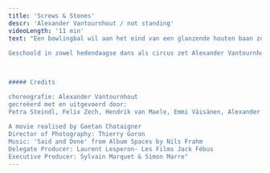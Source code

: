 ```yaml
---
title: 'Screws & Stones'
descr: 'Alexander Vantournhout / not standing'
videoLength: '11 min'
text: "Een bowlingbal wil aan het eind van een glanzende houten baan zoveel mogelijk kegels omver stoten. Maar wat als je de gebruikelijke omgeving wegdenkt? Screws zet de verhouding tussen lichaam en object op zijn kop. Voorwerpen worden vastgemaakt aan het lichaam en bieden grip. Ze helpen om de performers in evenwicht te houden of net niet. Met behulp van ijssteigers, bowlingballen en antizwaartekrachtschoenen tarten de dansers in Screws de regels van de fysica.  
  
Geschoold in zowel hedendaagse dans als circus zet Alexander Vantournhout na het warm onthaalde Red Haired Men een volgende stap in zijn zoektocht naar het potentieel van fysieke limitaties en de relatie tussen performer en object. In Screws gidst hij je samen met vier dansers-acrobaten langs een parcours van microperformances: van korte solo’s en duetten tot puntige groepschoreografieën. Screws & Stones is een dansante kortfilm die inspiratie haalt uit de voorstelling Screws en gefilmd werd in de Parijse Conciergerie.  

‍

##### Credits

choreografie: Alexander Vantournhout  
gecreëerd met en uitgevoerd door:  
Petra Steindl, Felix Zech, Hendrik van Maele, Emmi Väisänen, Alexander Vantournhout  
  
A movie realised by Gaetan Chataigner  
Director of Photography: Thierry Goron  
Music: 'Said and Done' from Album Spaces by Nils Frahm  
Delegate Producer: Laurent Lesperon- Les Films Jack Fébus  
Executive Producer: Sylvain Marquet & Simon Marre"
---
```

